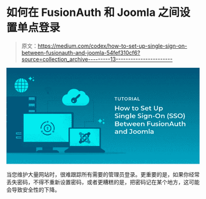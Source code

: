 # 如何在 FusionAuth 和 Joomla 之间设置单点登录

> 原文：<https://medium.com/codex/how-to-set-up-single-sign-on-between-fusionauth-and-joomla-54fef310cf6?source=collection_archive---------13----------------------->

![](img/7ceebd024b303ef78f0753722889f492.png)

当您维护大量网站时，很难跟踪所有需要的管理员登录。更重要的是，如果你经常丢失密码，不得不重新设置密码，或者更糟糕的是，把密码记在某个地方，这可能会导致安全性的下降。